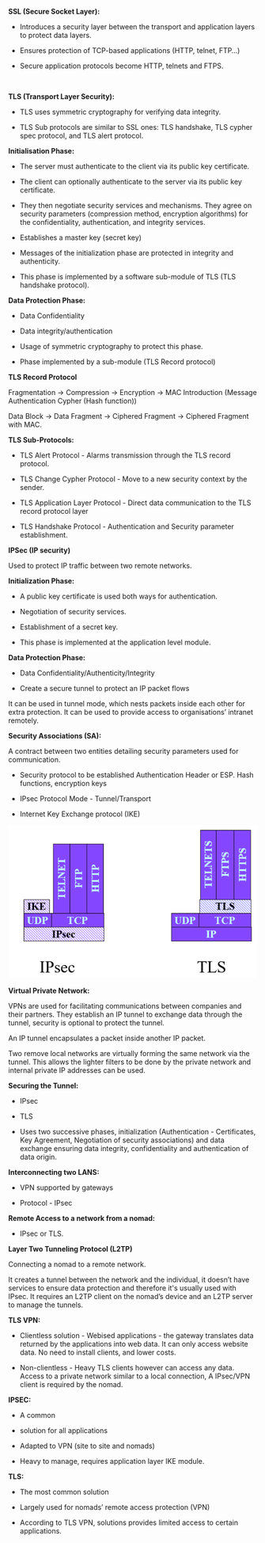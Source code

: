 **SSL (Secure Socket Layer):**

- Introduces a security layer between the transport and application layers to protect data layers.

- Ensures protection of TCP-based applications (HTTP, telnet, FTP…)

- Secure application protocols become HTTP, telnets and FTPS. 

<br/>

**TLS (Transport Layer Security):**

- TLS uses symmetric cryptography for verifying data integrity.

- TLS Sub protocols are similar to SSL ones: TLS handshake, TLS cypher spec protocol, and TLS alert protocol.

**Initialisation Phase:**

- The server must authenticate to the client via its public key certificate. 

- The client can optionally authenticate to the server via its public key certificate.

- They then negotiate security services and mechanisms. They agree on security parameters (compression method, encryption algorithms) for the confidentiality, authentication, and integrity services.

- Establishes a master key (secret key)

- Messages of the initialization phase are protected in integrity and authenticity.

- This phase is implemented by a software sub-module of TLS (TLS handshake protocol).

**Data Protection Phase:**

- Data Confidentiality

- Data integrity/authentication

- Usage of symmetric cryptography to protect this phase.

- Phase implemented by a sub-module (TLS Record protocol)

**TLS Record Protocol**

Fragmentation → Compression → Encryption → MAC Introduction (Message Authentication Cypher (Hash function))

Data Block → Data Fragment → Ciphered Fragment → Ciphered Fragment with MAC.

**TLS Sub-Protocols:**

- TLS Alert Protocol - Alarms transmission through the TLS record protocol.

- TLS Change Cypher Protocol - Move to a new security context by the sender.

- TLS Application Layer Protocol - Direct data communication to the TLS record protocol layer

- TLS Handshake Protocol - Authentication and Security parameter establishment.

**IPSec (IP security)**

Used to protect IP traffic between two remote networks.

**Initialization Phase:**

- A public key certificate is used both ways for authentication.

- Negotiation of security services.

- Establishment of a secret key.

- This phase is implemented at the application level module.

**Data Protection Phase:**

- Data Confidentiality/Authenticity/Integrity

- Create a secure tunnel to protect an IP packet flows

It can be used in tunnel mode, which nests packets inside each other for extra protection.  It can be used to provide access to organisations’ intranet remotely.

**Security Associations (SA):**

A contract between two entities detailing security parameters used for communication. 

- Security protocol to be established Authentication Header or ESP. Hash functions, encryption keys

- IPsec Protocol Mode - Tunnel/Transport

- Internet Key Exchange protocol (IKE)

![Untitled](868b88e8_Untitled.png)

**Virtual Private Network:**

VPNs are used for facilitating communications between companies and their partners. They establish an IP tunnel to exchange data through the tunnel, security is optional to protect the tunnel.

An IP tunnel encapsulates a packet inside another IP packet. 

Two remove local networks are virtually forming the same network via the tunnel. This allows the lighter filters to be done by the private network and internal private IP addresses can be used.

**Securing the Tunnel:**

- IPsec

- TLS

- Uses two successive phases, initialization (Authentication - Certificates, Key Agreement, Negotiation of security associations) and data exchange ensuring data integrity, confidentiality and authentication of data origin.

**Interconnecting two LANS:**

- VPN supported by gateways

- Protocol - IPsec

**Remote Access to a network from a nomad:**

- IPsec or TLS.

**Layer Two Tunneling Protocol (L2TP)**

Connecting a nomad to a remote network.

It creates a tunnel between the network and the individual, it doesn’t have services to ensure data protection and therefore it's usually used with IPsec. It requires an L2TP client on the nomad’s device and an L2TP server to manage the tunnels.

**TLS VPN:**

- Clientless solution - Webised applications - the gateway translates data returned by the applications into web data. It can only access website data. No need to install clients, and lower costs.

- Non-clientless - Heavy TLS clients however can access any data. Access to a private network similar to a local connection, A IPsec/VPN client is required by the nomad.

**IPSEC:**

- A common

-  solution for all applications

- Adapted to VPN (site to site and nomads)

- Heavy to manage, requires application layer IKE module.

**TLS:**

- The most common solution

- Largely used for nomads’ remote access protection (VPN)

- According to TLS VPN, solutions provides limited access to certain applications.

<br/>

<br/>

